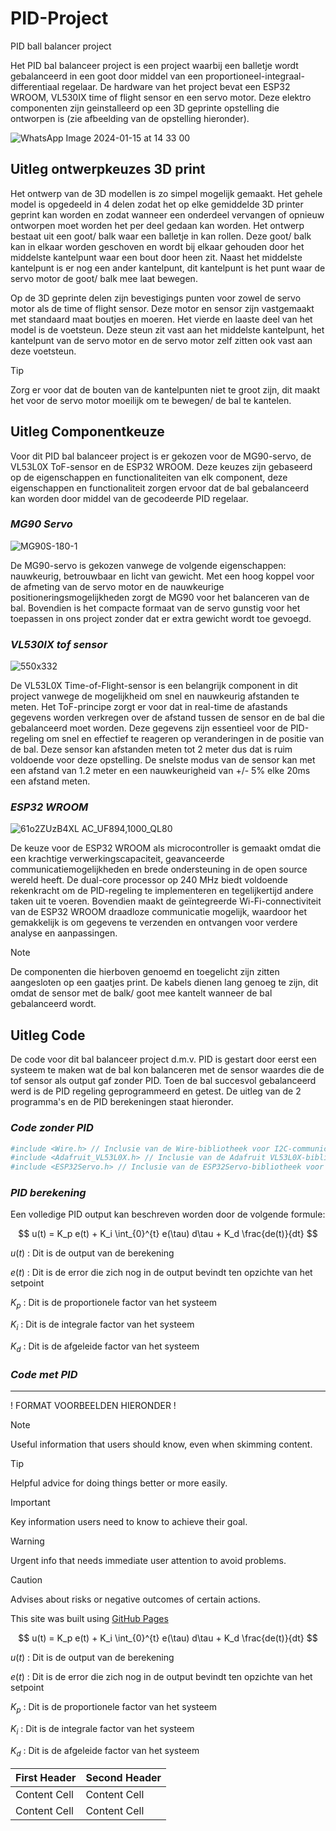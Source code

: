 # PID-Project
PID ball balancer project 

Het PID bal balanceer project is een project waarbij een balletje wordt gebalanceerd in een goot door middel van een proportioneel-integraal-differentiaal regelaar. De hardware van het project bevat een ESP32 WROOM, VL530IX time of flight sensor en een servo motor. Deze elektro componenten zijn geinstalleerd op een 3D geprinte opstelling die ontworpen is (zie afbeelding van de opstelling hieronder).

![WhatsApp Image 2024-01-15 at 14 33 00](https://github.com/WesselJL/PID-Project/assets/80854689/4aa8ec0a-fa02-4ce8-8ac0-2f3b26bc0288)

## **Uitleg ontwerpkeuzes 3D print**

Het ontwerp van de 3D modellen is zo simpel mogelijk gemaakt. Het gehele model is opgedeeld in 4 delen zodat het op elke gemiddelde 3D printer geprint kan worden en zodat wanneer een onderdeel vervangen of opnieuw ontworpen moet worden het per deel gedaan kan worden. Het ontwerp bestaat uit een goot/ balk waar een balletje in kan rollen. Deze goot/ balk kan in elkaar worden geschoven en wordt bij elkaar gehouden door het middelste kantelpunt waar een bout door heen zit. Naast het middelste kantelpunt is er nog een ander kantelpunt, dit kantelpunt is het punt waar de servo motor de goot/ balk mee laat bewegen.

Op de 3D geprinte delen zijn bevestigings punten voor zowel de servo motor als de time of flight sensor. Deze motor en sensor zijn vastgemaakt met standaard maat boutjes en moeren. Het vierde en laaste deel van het model is de voetsteun. Deze steun zit vast aan het middelste kantelpunt, het kantelpunt van de servo motor en de servo motor zelf zitten ook vast aan deze voetsteun. 

> [!TIP]
> Zorg er voor dat de bouten van de kantelpunten niet te groot zijn, dit maakt het voor de servo motor moeilijk om te bewegen/ de bal te kantelen.

## **Uitleg Componentkeuze**

Voor dit PID bal balanceer project is er gekozen voor de MG90-servo, de VL53L0X ToF-sensor en de ESP32 WROOM. Deze keuzes zijn gebaseerd op de eigenschappen en functionaliteiten van elk component, deze eigenschappen en functionaliteit zorgen ervoor dat de bal gebalanceerd kan worden door middel van de gecodeerde PID regelaar.

### *MG90 Servo*

![MG90S-180-1](https://github.com/WesselJL/PID-Project/assets/80854689/1b33b8b9-5ac1-4ebd-b266-8300f48a2a51)

De MG90-servo is gekozen vanwege de volgende eigenschappen: nauwkeurig, betrouwbaar en licht van gewicht. Met een hoog koppel voor de afmeting van de servo motor en de nauwkeurige positioneringsmogelijkheden zorgt de MG90 voor het balanceren van de bal. Bovendien is het compacte formaat van de servo gunstig voor het toepassen in ons project zonder dat er extra gewicht wordt toe gevoegd.

### *VL530IX tof sensor*

![550x332](https://github.com/WesselJL/PID-Project/assets/80854689/281ce940-92aa-434b-9571-d8b94be0e529)

De VL53L0X Time-of-Flight-sensor is een belangrijk component in dit project vanwege de mogelijkheid om snel en nauwkeurig afstanden te meten. Het ToF-principe zorgt er voor dat in real-time de afastands gegevens worden verkregen over de afstand tussen de sensor en de bal die gebalanceerd moet worden. Deze gegevens zijn essentieel voor de PID-regeling om snel en effectief te reageren op veranderingen in de positie van de bal. Deze sensor kan afstanden meten tot 2 meter dus dat is ruim voldoende voor deze opstelling. De snelste modus van de sensor kan met een afstand van 1.2 meter en een nauwkeurigheid van +/- 5% elke 20ms een afstand meten. 

### *ESP32 WROOM*

![61o2ZUzB4XL _AC_UF894,1000_QL80_](https://github.com/WesselJL/PID-Project/assets/80854689/310c40ca-6b5b-4fcb-a35d-c50960a8601e)

De keuze voor de ESP32 WROOM als microcontroller is gemaakt omdat die een krachtige verwerkingscapaciteit, geavanceerde communicatiemogelijkheden en brede ondersteuning in de open source wereld heeft. De dual-core processor op 240 MHz biedt voldoende rekenkracht om de PID-regeling te implementeren en tegelijkertijd andere taken uit te voeren. Bovendien maakt de geïntegreerde Wi-Fi-connectiviteit van de ESP32 WROOM draadloze communicatie mogelijk, waardoor het gemakkelijk is om gegevens te verzenden en ontvangen voor verdere analyse en aanpassingen.

> [!NOTE]
> De componenten die hierboven genoemd en toegelicht zijn zitten aangesloten op een gaatjes print. De kabels dienen lang genoeg te zijn, dit omdat de sensor met de balk/ goot mee kantelt wanneer de bal gebalanceerd wordt.

## **Uitleg Code**

De code voor dit bal balanceer project d.m.v. PID is gestart door eerst een systeem te maken wat de bal kon balanceren met de sensor waardes die de tof sensor als output gaf zonder PID. Toen de bal succesvol gebalanceerd werd is de PID regeling geprogrammeerd en getest. De uitleg van de 2 programma's en de PID berekeningen staat hieronder.

### *Code zonder PID*

```ruby
#include <Wire.h> // Inclusie van de Wire-bibliotheek voor I2C-communicatie
#include <Adafruit_VL53L0X.h> // Inclusie van de Adafruit VL53L0X-bibliotheek voor de Time-of-Flight-sensor
#include <ESP32Servo.h> // Inclusie van de ESP32Servo-bibliotheek voor de Servo-motor
```

### *PID berekening*

Een volledige PID output kan beschreven worden door de volgende formule:

$$ u(t) = K_p e(t) + K_i \int_{0}^{t} e(\tau) d\tau + K_d \frac{de(t)}{dt} $$ 

$u(t)$ : Dit is de output van de berekening

$e(t)$ : Dit is de error die zich nog in de output bevindt ten opzichte van het setpoint

$K_p$ : Dit is de proportionele factor van het systeem

$K_i$ : Dit is de integrale factor van het systeem

$K_d$ : Dit is de afgeleide factor van het systeem

### *Code met PID*

---------------------------------------------------------------------------------------------------------------------------------------------------------------------------------------------------
! FORMAT VOORBEELDEN HIERONDER !

> [!NOTE]
> Useful information that users should know, even when skimming content.

> [!TIP]
> Helpful advice for doing things better or more easily.

> [!IMPORTANT]
> Key information users need to know to achieve their goal.

> [!WARNING]
> Urgent info that needs immediate user attention to avoid problems.

> [!CAUTION]
> Advises about risks or negative outcomes of certain actions.

This site was built using [GitHub Pages](https://pages.github.com/)

$$ u(t) = K_p e(t) + K_i \int_{0}^{t} e(\tau) d\tau + K_d \frac{de(t)}{dt} $$ 

$u(t)$ : Dit is de output van de berekening

$e(t)$ : Dit is de error die zich nog in de output bevindt ten opzichte van het setpoint

$K_p$ : Dit is de proportionele factor van het systeem

$K_i$ : Dit is de integrale factor van het systeem

$K_d$ : Dit is de afgeleide factor van het systeem

| First Header  | Second Header |
| ------------- | ------------- |
| Content Cell  | Content Cell  |
| Content Cell  | Content Cell  |
